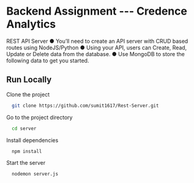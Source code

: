 
# Backend Assignment --- Credence Analytics

REST API Server
● You’ll need to create an API server with CRUD based routes using NodeJS/Python
● Using your API, users can Create, Read, Update or Delete data from the database.
● Use MongoDB to store the following data to get you started.




## Run Locally

Clone the project

```bash
  git clone https://github.com/sumit1617/Rest-Server.git
```

Go to the project directory

```bash
  cd server
```

Install dependencies

```bash
  npm install
```

Start the server

```bash
  nodemon server.js
```

